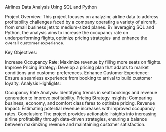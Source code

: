Airlines Data Analysis Using SQL and Python

Project Overview: This project focuses on analyzing airline data to address profitability challenges faced by a company operating a variety of aircraft, from small business jets to medium-sized planes. By leveraging SQL and Python, the analysis aims to increase the occupancy rate on underperforming flights, optimize pricing strategies, and enhance the overall customer experience.

Key Objectives:

Increase Occupancy Rate: Maximize revenue by filling more seats on flights.
Improve Pricing Strategy: Develop a pricing plan that adapts to market conditions and customer preferences.
Enhance Customer Experience: Ensure a seamless experience from booking to arrival to build customer loyalty.
Analysis Highlights:

Occupancy Rate Analysis: Identifying trends in seat bookings and revenue generation to improve profitability.
Pricing Strategy Insights: Comparing business, economy, and comfort class fares to optimize pricing.
Revenue Impact: Estimating potential revenue increases with improved occupancy rates.
Conclusion: The project provides actionable insights into increasing airline profitability through data-driven strategies, ensuring a balance between maximizing revenue and maintaining customer satisfaction.
